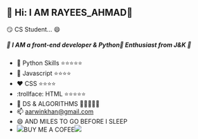 ## :sparkler: Hi: I AM RAYEES_AHMAD👋
:smirk:  CS Student... :smile: 
##### :green_book: I AM a front-end developer & Python:snake: Enthusiast from J&K :green_book:
- :snake: Python Skills  :star::star::star::star::star:
- :book:  Javascript     :star::star::star::star:
- :heart:  CSS            :star::star::star::star:
- :trollface: HTML             :star::star::star::star::star:
- :dromedary_camel: DS & ALGORITHMS :sparkler::sparkler::sparkler::sparkler::sparkler:
- 📫 aarwinkhan@gmail.com
- 😄 AND MILES TO GO BEFORE I SLEEP
- ![](https://media.giphy.com/media/TxWXgClHzwhji/giphy.gif)BUY ME A COFEE![](https://media.giphy.com/media/L4ZI0w4waQ2vSkMgU9/giphy.gif)
